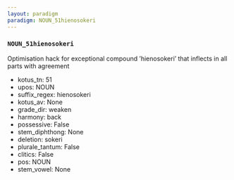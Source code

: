 ```yaml
---
layout: paradigm
paradigm: NOUN_51hienosokeri
---
```

### ` NOUN_51hienosokeri `

Optimisation hack for exceptional compound ’hienosokeri’ that inflects in all parts with agreement
* kotus_tn: 51
* upos: NOUN
* suffix_regex: hienosokeri
* kotus_av: None
* grade_dir: weaken
* harmony: back
* possessive: False
* stem_diphthong: None
* deletion: sokeri
* plurale_tantum: False
* clitics: False
* pos: NOUN
* stem_vowel: None
